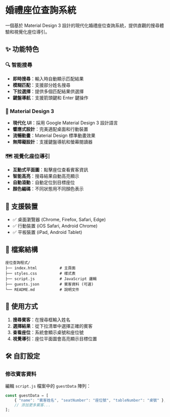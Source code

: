 # 婚禮座位查詢系統

一個基於 Material Design 3 設計的現代化婚禮座位查詢系統，提供直觀的搜尋體驗和視覺化座位導引。

## ✨ 功能特色

### 🔍 智能搜尋
- **即時搜尋**：輸入時自動顯示匹配結果
- **模糊匹配**：支援部分姓名搜尋
- **下拉選擇**：提供多個匹配結果供選擇
- **鍵盤導航**：支援箭頭鍵和 Enter 鍵操作

### 🎨 Material Design 3
- **現代化 UI**：採用 Google Material Design 3 設計語言
- **響應式設計**：完美適配桌面和行動裝置
- **流暢動畫**：Material Design 標準動畫效果
- **無障礙設計**：支援鍵盤導航和螢幕閱讀器

### 🗺️ 視覺化座位導引
- **互動式平面圖**：點擊座位查看賓客資訊
- **智能高亮**：搜尋結果自動高亮顯示
- **自動滾動**：自動定位到目標座位
- **顏色編碼**：不同狀態用不同顏色表示

## 📱 支援裝置

- ✅ 桌面瀏覽器 (Chrome, Firefox, Safari, Edge)
- ✅ 行動裝置 (iOS Safari, Android Chrome)
- ✅ 平板裝置 (iPad, Android Tablet)

## 📁 檔案結構

```
座位查詢程式/
├── index.html          # 主頁面
├── styles.css          # 樣式表
├── script.js           # JavaScript 邏輯
├── guests.json         # 賓客資料 (可選)
└── README.md           # 說明文件
```

## 🎯 使用方式

1. **搜尋賓客**：在搜尋框輸入姓名
2. **選擇結果**：從下拉清單中選擇正確的賓客
3. **查看座位**：系統會顯示桌號和座位號
4. **視覺導引**：座位平面圖會高亮顯示目標位置

## 🛠️ 自訂設定

### 修改賓客資料
編輯 `script.js` 檔案中的 `guestData` 陣列：

```javascript
const guestData = [
    { "name": "賓客姓名", "seatNumber": "座位號", "tableNumber": "桌號" },
    // 添加更多賓客...
];
